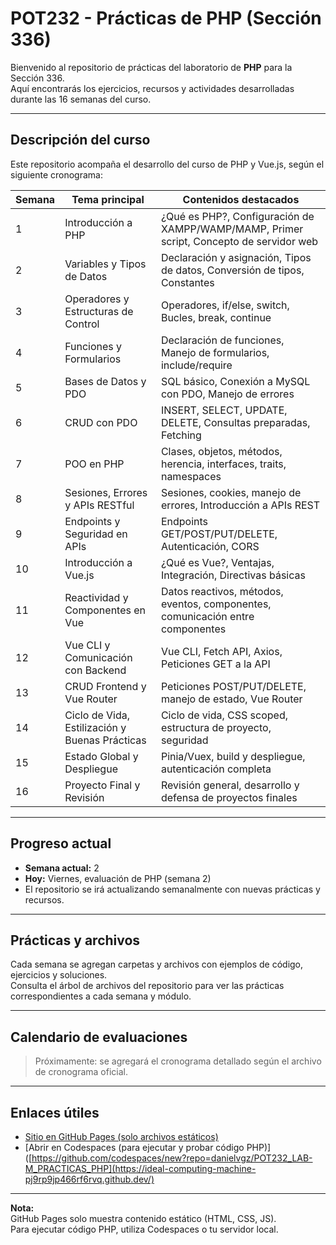 # POT232 - Prácticas de PHP (Sección 336)

Bienvenido al repositorio de prácticas del laboratorio de **PHP** para la Sección 336.  
Aquí encontrarás los ejercicios, recursos y actividades desarrolladas durante las 16 semanas del curso.

---

## Descripción del curso

Este repositorio acompaña el desarrollo del curso de PHP y Vue.js, según el siguiente cronograma:

| Semana | Tema principal                                        | Contenidos destacados                                                                           |
|--------|-------------------------------------------------------|-------------------------------------------------------------------------------------------------|
| 1      | Introducción a PHP                                    | ¿Qué es PHP?, Configuración de XAMPP/WAMP/MAMP, Primer script, Concepto de servidor web         |
| 2      | Variables y Tipos de Datos                            | Declaración y asignación, Tipos de datos, Conversión de tipos, Constantes                       |
| 3      | Operadores y Estructuras de Control                   | Operadores, if/else, switch, Bucles, break, continue                                            |
| 4      | Funciones y Formularios                               | Declaración de funciones, Manejo de formularios, include/require                                |
| 5      | Bases de Datos y PDO                                  | SQL básico, Conexión a MySQL con PDO, Manejo de errores                                         |
| 6      | CRUD con PDO                                          | INSERT, SELECT, UPDATE, DELETE, Consultas preparadas, Fetching                                  |
| 7      | POO en PHP                                            | Clases, objetos, métodos, herencia, interfaces, traits, namespaces                              |
| 8      | Sesiones, Errores y APIs RESTful                      | Sesiones, cookies, manejo de errores, Introducción a APIs REST                                  |
| 9      | Endpoints y Seguridad en APIs                         | Endpoints GET/POST/PUT/DELETE, Autenticación, CORS                                              |
| 10     | Introducción a Vue.js                                 | ¿Qué es Vue?, Ventajas, Integración, Directivas básicas                                         |
| 11     | Reactividad y Componentes en Vue                      | Datos reactivos, métodos, eventos, componentes, comunicación entre componentes                  |
| 12     | Vue CLI y Comunicación con Backend                    | Vue CLI, Fetch API, Axios, Peticiones GET a la API                                              |
| 13     | CRUD Frontend y Vue Router                            | Peticiones POST/PUT/DELETE, manejo de estado, Vue Router                                        |
| 14     | Ciclo de Vida, Estilización y Buenas Prácticas        | Ciclo de vida, CSS scoped, estructura de proyecto, seguridad                                    |
| 15     | Estado Global y Despliegue                            | Pinia/Vuex, build y despliegue, autenticación completa                                          |
| 16     | Proyecto Final y Revisión                             | Revisión general, desarrollo y defensa de proyectos finales                                     |

---

## Progreso actual

- **Semana actual:** 2
- **Hoy:** Viernes, evaluación de PHP (semana 2)
- El repositorio se irá actualizando semanalmente con nuevas prácticas y recursos.

---

## Prácticas y archivos

Cada semana se agregan carpetas y archivos con ejemplos de código, ejercicios y soluciones.  
Consulta el árbol de archivos del repositorio para ver las prácticas correspondientes a cada semana y módulo.

---

## Calendario de evaluaciones

> Próximamente: se agregará el cronograma detallado según el archivo de cronograma oficial.

---

## Enlaces útiles

- [Sitio en GitHub Pages (solo archivos estáticos)](https://danielvgz.github.io/POT232_LAB-M_PRACTICAS_PHP/)
- [Abrir en Codespaces (para ejecutar y probar código PHP)]([https://github.com/codespaces/new?repo=danielvgz/POT232_LAB-M_PRACTICAS_PHP](https://ideal-computing-machine-pj9rp9jp466rf6rvq.github.dev/)

---

**Nota:**  
GitHub Pages solo muestra contenido estático (HTML, CSS, JS).  
Para ejecutar código PHP, utiliza Codespaces o tu servidor local.
